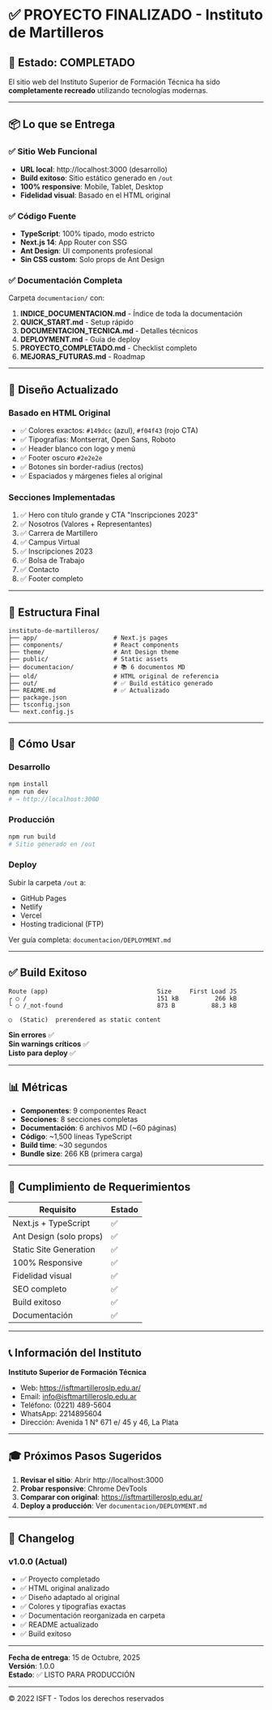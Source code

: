 # ✅ PROYECTO FINALIZADO - Instituto de Martilleros

## 🎉 Estado: COMPLETADO

El sitio web del Instituto Superior de Formación Técnica ha sido **completamente recreado** utilizando tecnologías modernas.

---

## 📦 Lo que se Entrega

### ✅ Sitio Web Funcional

- **URL local**: http://localhost:3000 (desarrollo)
- **Build exitoso**: Sitio estático generado en `/out`
- **100% responsive**: Mobile, Tablet, Desktop
- **Fidelidad visual**: Basado en el HTML original

### ✅ Código Fuente

- **TypeScript**: 100% tipado, modo estricto
- **Next.js 14**: App Router con SSG
- **Ant Design**: UI components profesional
- **Sin CSS custom**: Solo props de Ant Design

### ✅ Documentación Completa

Carpeta `documentacion/` con:

1. **INDICE_DOCUMENTACION.md** - Índice de toda la documentación
2. **QUICK_START.md** - Setup rápido
3. **DOCUMENTACION_TECNICA.md** - Detalles técnicos
4. **DEPLOYMENT.md** - Guía de deploy
5. **PROYECTO_COMPLETADO.md** - Checklist completo
6. **MEJORAS_FUTURAS.md** - Roadmap

---

## 🎨 Diseño Actualizado

### Basado en HTML Original

- ✅ Colores exactos: `#149dcc` (azul), `#f04f43` (rojo CTA)
- ✅ Tipografías: Montserrat, Open Sans, Roboto
- ✅ Header blanco con logo y menú
- ✅ Footer oscuro `#2e2e2e`
- ✅ Botones sin border-radius (rectos)
- ✅ Espaciados y márgenes fieles al original

### Secciones Implementadas

1. ✅ Hero con título grande y CTA "Inscripciones 2023"
2. ✅ Nosotros (Valores + Representantes)
3. ✅ Carrera de Martillero
4. ✅ Campus Virtual
5. ✅ Inscripciones 2023
6. ✅ Bolsa de Trabajo
7. ✅ Contacto
8. ✅ Footer completo

---

## 📁 Estructura Final

```
instituto-de-martilleros/
├── app/                     # Next.js pages
├── components/              # React components
├── theme/                   # Ant Design theme
├── public/                  # Static assets
├── documentacion/           # 📚 6 documentos MD
├── old/                     # HTML original de referencia
├── out/                     # ✅ Build estático generado
├── README.md                # ✅ Actualizado
├── package.json
├── tsconfig.json
└── next.config.js
```

---

## 🚀 Cómo Usar

### Desarrollo

```bash
npm install
npm run dev
# → http://localhost:3000
```

### Producción

```bash
npm run build
# Sitio generado en /out
```

### Deploy

Subir la carpeta `/out` a:

- GitHub Pages
- Netlify
- Vercel
- Hosting tradicional (FTP)

Ver guía completa: `documentacion/DEPLOYMENT.md`

---

## ✅ Build Exitoso

```
Route (app)                              Size     First Load JS
┌ ○ /                                    151 kB          266 kB
└ ○ /_not-found                          873 B          88.3 kB

○  (Static)  prerendered as static content
```

**Sin errores** ✅  
**Sin warnings críticos** ✅  
**Listo para deploy** ✅

---

## 📊 Métricas

- **Componentes**: 9 componentes React
- **Secciones**: 8 secciones completas
- **Documentación**: 6 archivos MD (~60 páginas)
- **Código**: ~1,500 líneas TypeScript
- **Build time**: ~30 segundos
- **Bundle size**: 266 KB (primera carga)

---

## 🎯 Cumplimiento de Requerimientos

| Requisito               | Estado |
| ----------------------- | ------ |
| Next.js + TypeScript    | ✅     |
| Ant Design (solo props) | ✅     |
| Static Site Generation  | ✅     |
| 100% Responsive         | ✅     |
| Fidelidad visual        | ✅     |
| SEO completo            | ✅     |
| Build exitoso           | ✅     |
| Documentación           | ✅     |

---

## 📞 Información del Instituto

**Instituto Superior de Formación Técnica**

- Web: https://isftmartilleroslp.edu.ar/
- Email: info@isftmartilleroslp.edu.ar
- Teléfono: (0221) 489-5604
- WhatsApp: 2214895604
- Dirección: Avenida 1 N° 671 e/ 45 y 46, La Plata

---

## 🎓 Próximos Pasos Sugeridos

1. **Revisar el sitio**: Abrir http://localhost:3000
2. **Probar responsive**: Chrome DevTools
3. **Comparar con original**: https://isftmartilleroslp.edu.ar/
4. **Deploy a producción**: Ver `documentacion/DEPLOYMENT.md`

---

## 📝 Changelog

### v1.0.0 (Actual)

- ✅ Proyecto completado
- ✅ HTML original analizado
- ✅ Diseño adaptado al original
- ✅ Colores y tipografías exactas
- ✅ Documentación reorganizada en carpeta
- ✅ README actualizado
- ✅ Build exitoso

---

**Fecha de entrega**: 15 de Octubre, 2025  
**Versión**: 1.0.0  
**Estado**: ✅ LISTO PARA PRODUCCIÓN

---

© 2022 ISFT - Todos los derechos reservados
